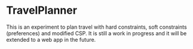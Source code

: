 TravelPlanner
=============

This is an experiment to plan travel with hard constraints, soft constraints (preferences) and modified CSP.
It is still a work in progress and it will be extended to a web app in the future.
